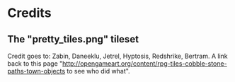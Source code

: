 # Credits

## The "pretty_tiles.png" tileset

Credit goes to: Zabin, Daneeklu, Jetrel, Hyptosis, Redshrike, Bertram. A link back to this page "http://opengameart.org/content/rpg-tiles-cobble-stone-paths-town-objects to see who did what".